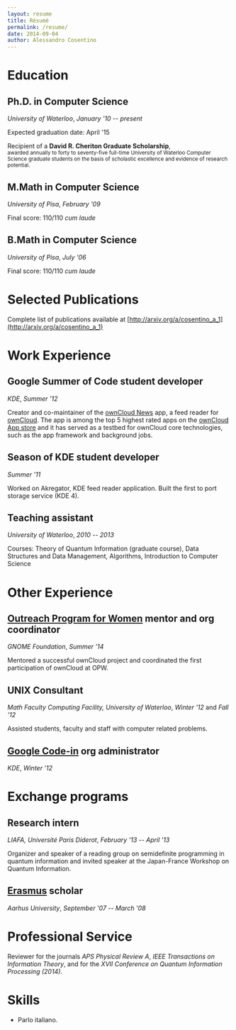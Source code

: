 ```yaml
---
layout: resume
title: Résumé
permalink: /resume/
date: 2014-09-04
author: Alessandro Cosentino
---
```


Education
=========

Ph.D. in Computer Science
------------------------

_University of Waterloo_, _January '10 -- present_
    
Expected graduation date: April '15

Recipient of a **David R. Cheriton Graduate Scholarship**,  
<small>awarded annually to forty to seventy-five full-time
University of Waterloo Computer Science graduate students 
on the basis of scholastic excellence and evidence of research potential.</small>

M.Math in Computer Science
--------------------------

_University of Pisa_, _February '09_

Final score: 110/110 _cum laude_


B.Math in Computer Science
--------------------------

_University of Pisa_, _July '06_
    
Final score: 110/110 _cum laude_


Selected Publications
=====================


Complete list of publications available at [http://arxiv.org/a/cosentino_a_1](http://arxiv.org/a/cosentino_a_1)


Work Experience
===============


Google Summer of Code student developer
---------------------------------------
_KDE_, _Summer '12_

Creator and co-maintainer of the [ownCloud News](https://github.com/owncloud/news) app, 
a feed reader for [ownCloud](http://owncloud.org/). 
The app is among the top 5 highest rated apps on the 
[ownCloud App store](http://apps.owncloud.com/index.php?xsortmode=high)
and it has served as a testbed for ownCloud core technologies, such as the app framework 
and background jobs.

Season of KDE student developer
-------------------------------

_Summer '11_

Worked on Akregator, KDE feed reader application. 
Built the first to port storage service (KDE 4).


Teaching assistant
------------------

_University of Waterloo_, _2010 -- 2013_

Courses: Theory of Quantum Information (graduate course), Data Structures and Data Management,
Algorithms, Introduction to Computer Science


Other Experience
================


[Outreach Program for Women][opw] mentor and org coordinator
------------------------------------------------------

_GNOME Foundation_, _Summer '14_   
    
Mentored a successful ownCloud project and coordinated the first participation of ownCloud at OPW.

UNIX Consultant
---------------

_Math Faculty Computing Facility, University of Waterloo_, _Winter '12_ and _Fall '12_

Assisted students, faculty and staff with computer related problems.

[Google Code-in][codein] org administrator
------------------------------------------
_KDE_, _Winter '12_


Exchange programs
=================

Research intern
---------------

_LIAFA, Université Paris Diderot_, _February '13 -- April '13_

<!-- I worked with Prof. Frédéric Magniez on a problem in quantum query complexity.
 -->
Organizer and speaker of a reading group on semidefinite programming in quantum information 
and invited speaker at the Japan-France Workshop on Quantum Information.

[Erasmus](http://en.wikipedia.org/wiki/Erasmus_Programme) scholar
----------------

_Aarhus University_, _September '07 -- March '08_


Professional Service
====================

Reviewer for the journals _APS Physical Review A_, _IEEE Transactions on Information Theory_, 
and for the _XVII Conference on Quantum Information Processing (2014)_.

Skills
======

- Parlo italiano.

<!-- - Global Representative of Italy at University of Waterloo.
- Captain of soccer and futsal intramural team Hopeless Experts for five seasons.
 -->
[opw]: https://gnome.org/opw/
[codein]: https://www.google-melange.com/gci/homepage/google/gci2012


